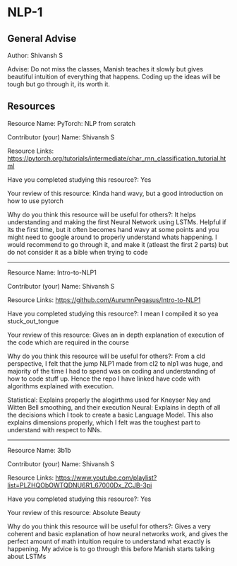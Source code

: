# NLP-1

## General Advise

Author: Shivansh S

Advise: Do not miss the classes, Manish teaches it slowly but gives beautiful
intuition of everything that happens. Coding up the ideas will be tough but go
through it, its worth it.

## Resources

Resource Name: PyTorch: NLP from scratch

Contributor (your) Name: Shivansh S

Resource Links:
https://pytorch.org/tutorials/intermediate/char_rnn_classification_tutorial.html

Have you completed studying this resource?: Yes

Your review of this resource: Kinda hand wavy, but a good introduction on how
to use pytorch

Why do you think this resource will be useful for others?: It helps
understanding and making the first Neural Network using LSTMs. Helpful if its
the first time, but it often becomes hand wavy at some points and you might
need to google around to properly understand whats happening. I would recommend
to go through it, and make it (atleast the first 2 parts) but do not consider
it as a bible when trying to code

-----

Resource Name: Intro-to-NLP1

Contributor (your) Name: Shivansh S

Resource Links: https://github.com/AurumnPegasus/Intro-to-NLP1

Have you completed studying this resource?: I mean I compiled it so yea
stuck_out_tongue

Your review of this resource: Gives an in depth explanation of execution of the
code which are required in the course

Why do you think this resource will be useful for others?: From a cld
perspective, I felt that the jump NLP1 made from cl2 to nlp1 was huge, and
majority of the time I had to spend was on coding and understanding of how to
code stuff up. Hence the repo I have linked have code with algorithms explained
with execution.

Statistical: Explains properly the alogirthms used for Kneyser Ney and Witten
Bell smoothing, and their execution Neural: Explains in depth of all the
decisions which I took to create a basic Language Model. This also explains
dimensions properly, which I felt was the toughest part to understand with
respect to NNs.

-----

Resource Name: 3b1b

Contributor (your) Name: Shivansh S

Resource Links:
https://www.youtube.com/playlist?list=PLZHQObOWTQDNU6R1_67000Dx_ZCJB-3pi

Have you completed studying this resource?: Yes

Your review of this resource: Absolute Beauty

Why do you think this resource will be useful for others?: Gives a very
coherent and basic explanation of how neural networks work, and gives the
perfect amount of math intuition require to understand what exactly is
happening. My advice is to go through this before Manish starts talking about
LSTMs

